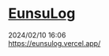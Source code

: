 
[EunsuLog](http://www.google.co.kr)
============
2024/02/10 16:06 </br>
https://eunsulog.vercel.app/
